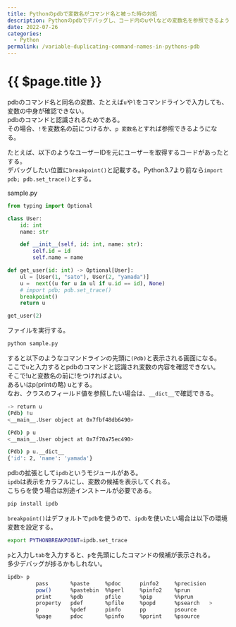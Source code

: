 ```yaml
---
title: Pythonのpdbで変数名がコマンド名と被った時の対処
description: Pythonのpdbでデバッグし、コード内のuやlなどの変数名を参照できるようにする方法を解説する
date: 2022-07-26
categories:
  - Python
permalink: /variable-duplicating-command-names-in-pythons-pdb
---
```

# {{ $page.title }}

<PostMeta/>

pdbのコマンド名と同名の変数、たとえば`u`や`l`をコマンドラインで入力しても、変数の中身が確認できない。  
pdbのコマンドと認識されるためである。  
その場合、`!`を変数名の前につけるか、`p 変数名`とすれば参照できるようになる。  
  
たとえば、以下のようなユーザーIDを元にユーザーを取得するコードがあったとする。  
デバッグしたい位置に`breakpoint()`と記載する。Python3.7より前なら`import pdb; pdb.set_trace()`とする。

sample.py
``` python
from typing import Optional

class User:
    id: int
    name: str

    def __init__(self, id: int, name: str):
        self.id = id
        self.name = name

def get_user(id: int) -> Optional[User]:
    ul = [User(1, "sato"), User(2, "yamada")]
    u =  next((u for u in ul if u.id == id), None)
    # import pdb; pdb.set_trace()
    breakpoint()
    return u

get_user(2)
```

ファイルを実行する。

``` bash
python sample.py
```

すると以下のようなコマンドラインの先頭に`(Pdb)`と表示される画面になる。  
ここで`u`と入力するとpdbのコマンドと認識され変数の内容を確認できない。  
そこで!uと変数名の前に!をつければよい。  
あるいはp(printの略) uとする。  
なお、クラスのフィールド値を参照したい場合は、`__dict__`で確認できる。  

``` bash
-> return u
(Pdb) !u
<__main__.User object at 0x7fbf48db6490>

(Pdb) p u
<__main__.User object at 0x7f70a75ec490>

(Pdb) p u.__dict__
{'id': 2, 'name': 'yamada'}
```

pdbの拡張として`ipdb`というモジュールがある。  
`ipdb`は表示をカラフルにし、変数の候補を表示してくれる。  
こちらを使う場合は別途インストールが必要である。  

``` bash
pip install ipdb
```

`breakpoint()`はデフォルトで`pdb`を使うので、`ipdb`を使いたい場合は以下の環境変数を設定する。  

``` bash
export PYTHONBREAKPOINT=ipdb.set_trace
```

`p`と入力し`tab`を入力すると、`p`を先頭にしたコマンドの候補が表示される。  
多少デバッグが捗るかもしれない。

``` bash
ipdb> p
         pass       %paste     %pdoc      pinfo2     %precision  
         pow()      %pastebin  %%perl     %pinfo2    %prun       
         print      %pdb       pfile      %pip       %%prun      
         property   pdef       %pfile     %popd      %psearch   >
         p          %pdef      pinfo      pp         psource     
         %page      pdoc       %pinfo     %pprint    %psource
```
